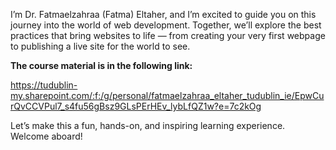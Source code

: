 I’m Dr. Fatmaelzahraa (Fatma) Eltaher, and I’m excited to guide you on this journey into the world of web development. Together, we’ll explore the best practices that bring websites to life — from creating your very first webpage to publishing a live site for the world to see.


**The course material is in the following link:**

https://tudublin-my.sharepoint.com/:f:/g/personal/fatmaelzahraa_eltaher_tudublin_ie/EpwCurQvCCVPul7_s4fu56gBsz9GLsPErHEv_lybLfQZ1w?e=7c2kOg

Let’s make this a fun, hands-on, and inspiring learning experience. Welcome aboard!
